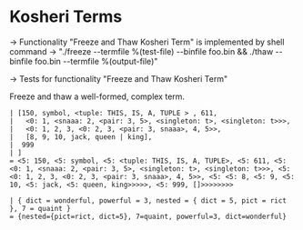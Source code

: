 Kosheri Terms
=============

-> Functionality "Freeze and Thaw Kosheri Term" is implemented by shell command
-> "./freeze --termfile %(test-file) --binfile foo.bin && ./thaw --binfile foo.bin --termfile %(output-file)"

-> Tests for functionality "Freeze and Thaw Kosheri Term"

Freeze and thaw a well-formed, complex term.

    | [150, symbol, <tuple: THIS, IS, A, TUPLE > , 611,
    |   <0: 1, <snaaa: 2, <pair: 3, 5>, <singleton: t>, <singleton: t>>>,
    |   <0: 1, 2, 3, <0: 2, 3, <pair: 3, snaaa>, 4, 5>>,
    |   [8, 9, 10, jack, queen | king],
    |  999
    | ]
    = <5: 150, <5: symbol, <5: <tuple: THIS, IS, A, TUPLE>, <5: 611, <5: <0: 1, <snaaa: 2, <pair: 3, 5>, <singleton: t>, <singleton: t>>>, <5: <0: 1, 2, 3, <0: 2, 3, <pair: 3, snaaa>, 4, 5>>, <5: <5: 8, <5: 9, <5: 10, <5: jack, <5: queen, king>>>>>, <5: 999, []>>>>>>>>

    | { dict = wonderful, powerful = 3, nested = { dict = 5, pict = rict }, 7 = quaint }
    = {nested={pict=rict, dict=5}, 7=quaint, powerful=3, dict=wonderful}
